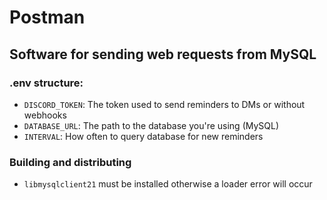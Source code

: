 # Postman

## Software for sending web requests from MySQL

### .env structure:
* `DISCORD_TOKEN`: The token used to send reminders to DMs or without webhooks
* `DATABASE_URL`: The path to the database you're using (MySQL)
* `INTERVAL`: How often to query database for new reminders

### Building and distributing
* `libmysqlclient21` must be installed otherwise a loader error will occur
